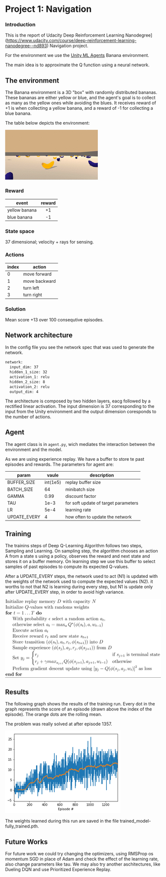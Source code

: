 # Project 1: Navigation

### Introduction

This is the report of Udacity Deep Reinforcement Learning Nanodegree](https://www.udacity.com/course/deep-reinforcement-learning-nanodegree--nd893)   Navigation project. 

For the environment we use the [Unity ML Agents](https://github.com/Unity-Technologies/ml-agents) Banana environment.

The main idea is to approximate the Q function using a neural network.

## The environment

The Banana environment is a 3D "box" with randomly distributed bananas.  These bananas are either yellow or blue, and the agent's goal is to collect as many as the yellow ones while avoiding the blues. It receives reward of +1 is when collecting a yellow banana, and a reward of -1 for collecting a blue banana.

The table below depicts the environment:

![banana_env](images/env.gif)

### Reward

| event         | reward  |
|---------------|:-------:|
| yellow banana |   +1    |
| blue banana   |   -1    |

### State space

37 dimensional; velocity + rays for sensing.

### Actions

| index   | action        |
|---------|---------------|
| 0       | move forward  |
| 1       | move backward |
| 2       | turn left     |
| 3       | turn right    |

### Solution

Mean score +13 over 100 consequtive episodes.

## Network architecture

In the config file you see the network spec that was used to generate the network.

    network:
      input_dim: 37
      hidden_1_size: 32
      activation_1: relu
      hidden_2_size: 8
      activation_2: relu
      output_dim: 4

The architecture is composed by two hidden layers, eacg followed by a rectified linear activation.  The input dimension is 37
corresponding to the input from the Unity environment and the output dimension coresponds to the number of actions.

## Agent

The agent class is in `agent.py`, wich mediates the interaction between the environment and the model.  

As we are using experience replay. We have a buffer to store te past episodes and rewards. The parameters for agent are:


| param        | vaule    | description 
|--------------|----------|--------------------------------------
|BUFFER_SIZE   | int(1e5) | replay buffer size
|BATCH_SIZE    | 64       | minibatch size
|GAMMA         | 0.99     | discount factor
|TAU           | 1e-3     | for soft update of target parameters
|LR            | 5e-4     | learning rate 
|UPDATE_EVERY  | 4        | how often to update the network



## Training


The trainins steps of Deep Q-Learning Algorithm follows two steps, Sampling and Learning.
On sampling step, the algorithm chooses an action A from a state s using a policy, observes the reward and next state and stores it on a buffer memory. On learning step we use this buffer to select samples of past episodes to compute its expected Q-values.

After a UPDATE_EVERY steps, the network used to act (N1) is updated with the weights of the network used to compute the expected values (N2). it worths to not that N2 is learning during every step, but N1 is update only after UPDATE_EVERY step, in order to avoid high variance.

![dqn_algo](images/dqn_algo.png)


## Results 

The following graph shows the results of the training run.  Every dot in the graph represents the score of an
episode (drawn above the index of the episode). The orange dots are the rolling mean.

The problem was really solved at after episode 1357.

![scores graph](images/scores.png)

The weights learned during this run are saved in the file trained_model-fully_trained.pth.

## Future Works

For future work we could try changing the optimizers, using RMSProp os momentum SGD in place of Adam and check the effect of the learning rate, also change parameters like tau.
We may also try another aschitectures, like Dueling DQN and use Prioritized Experience Replay.